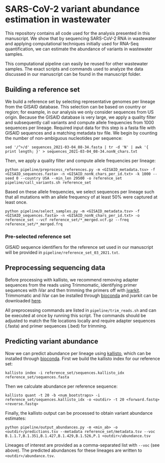 # SARS-CoV-2 variant abundance estimation in wastewater

This repository contains all code used for the analysis presented in this
manuscript. We show that by sequencing SARS-CoV-2 RNA in wastewater and applying
computational techniques initially used for RNA-Seq quantification, we can
estimate the abundance of variants in wastewater samples.

This computational pipeline can easily be reused for other wastewater samples.
The exact scripts and commands used to analyze the data discussed in our
manuscript can be found in the manuscript folder.


## Building a reference set
We build a reference set by selecting representative genomes per lineage from
the GISAID database. This selection can be based on country or region; for
example, in our analysis we only consider sequences from US origin. Because the
GISAID database is very large, we apply a quality filter and subsequently
call variants and compute allele frequencies from 1000 sequences per lineage.
Required input data for this step is a fasta file with GISAID sequences and a
matching metadata tsv file. We begin by counting the number of non-ambiguous
nucleotides per sequence:

    sed '/^>/d' sequences_2021-03-04_08-34.fasta | tr -d 'N' | awk '{ print length; }' > sequences_2021-03-04_08-34.nonN_chars.txt

Then, we apply a quality filter and compute allele frequencies per lineage:

    python pipeline/preprocess_references.py -m <GISAID_metadata.tsv> -f <GISAID_sequences.fasta> -n <GISAID_nonN_chars_per_id.txt> -k 1000 --seed 0 --country USA --min_len 29500 -o reference_set   
    pipeline/call_variants.sh reference_set

Based on these allele frequencies, we select sequences per lineage such that all
mutations with an allele frequency of at least 50% were captured at least once.

    python pipeline/select_samples.py -m <GISAID_metadata.tsv> -f <GISAID_sequences.fasta> -n <GISAID_nonN_chars_per_id.txt> -o reference_set --vcf reference_set/*_merged.vcf.gz --freq reference_set/*_merged.frq

### Pre-selected reference set
GISAID sequence identifiers for the reference set used in our manuscript will be
provided in `pipeline/reference_set_03_2021.txt`.


## Preprocessing sequencing data
Before processing with kallisto, we recommend removing adapter sequences from
the reads using Trimmomatic, identifying primer sequences with iVar and then
trimming the primers off with [jvarkit](http://lindenb.github.io/jvarkit/Biostar84452).
Trimmomatic and iVar can be installed through [bioconda](http://bioconda.github.io)
and jvarkit can be downloaded [here](http://lindenb.github.io/jvarkit/Biostar84452).

All preprocessing commands are listed in `pipeline/trim_reads.sh` and can be
executed at once by running this script. The commands should be adjusted to
match the file locations locally and require adapter sequences (.fasta) and
primer sequences (.bed) for trimming.

## Predicting variant abundance
Now we can predict abundance per lineage using
[kallisto](https://pachterlab.github.io/kallisto/about), which can be
installed through [bioconda](http://bioconda.github.io).
First we build the kallisto index for our reference set:

    kallisto index -i reference_set/sequences.kallisto_idx reference_set/sequences.fasta

Then we calculate abundance per reference sequence:

    kallisto quant -t 20 -b <num_bootstraps> -i reference_set/sequences.kallisto_idx -o <outdir> -t 20 <forward.fastq> <reverse.fastq>

Finally, the kallisto output can be processed to obtain variant abundance estimates:

    python pipeline/output_abundances.py -m <min_ab> -o <outdir>/predictions.tsv --metadata reference_set/metadata.tsv --voc B.1.1.7,B.1.351,B.1.427,B.1.429,B.1.526,P.1 <outdir>/abundance.tsv

Lineages of interest are provided as a comma-separated list with `--voc` (see above).
The predicted abundances for these lineages are written to `<outdir>/abundance.tsv`.
